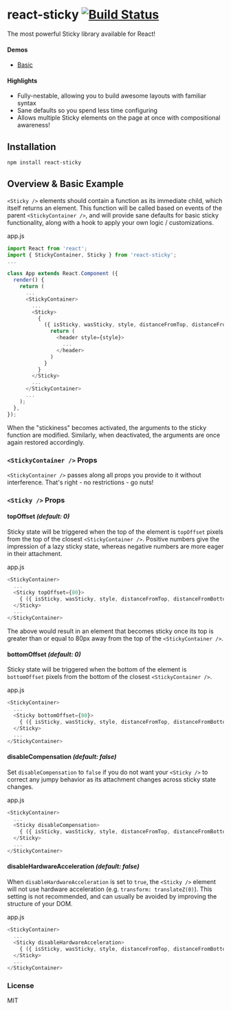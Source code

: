 react-sticky [![Build Status](https://travis-ci.org/captivationsoftware/react-sticky.svg?branch=master)](https://travis-ci.org/captivationsoftware/react-sticky)
============
The most powerful Sticky library available for React!

#### Demos
  - [Basic](http://rawgit.com/captivationsoftware/react-sticky/master/examples/basic/index.html)

#### Highlights
  - Fully-nestable, allowing you to build awesome layouts with familiar syntax
  - Sane defaults so you spend less time configuring
  - Allows multiple Sticky elements on the page at once with compositional awareness!

## Installation
```sh
npm install react-sticky
```

## Overview & Basic Example
`<Sticky />` elements should contain a function as its immediate child, which itself returns an element.
This function will be called based on events of the parent `<StickyContainer />`, and will provide
sane defaults for basic sticky functionality, along with a hook to apply your own logic / customizations.  

app.js
```js
import React from 'react';
import { StickyContainer, Sticky } from 'react-sticky';
...

class App extends React.Component ({
  render() {
    return (
      ...
      <StickyContainer>
        ...
        <Sticky>
          {
            ({ isSticky, wasSticky, style, distanceFromTop, distanceFromBottom, calculatedHeight }) => {
              return (
                <header style={style}>
                  ...
                </header>
              )
            }
          }
        </Sticky>
        ...
      </StickyContainer>
      ...
    );
  },
});

```

When the "stickiness" becomes activated, the arguments to the sticky function
are modified. Similarly, when deactivated, the arguments are once again restored accordingly.

### `<StickyContainer />` Props

`<StickyContainer />` passes along all props you provide to it without interference. That's right - no restrictions - go nuts!  

### `<Sticky />` Props

#### topOffset _(default: 0)_
Sticky state will be triggered when the top of the element is `topOffset` pixels from the top of the closest `<StickyContainer />`. Positive numbers give the impression of a lazy sticky state, whereas negative numbers are more eager in their attachment.

app.js
```js
<StickyContainer>
  ...
  <Sticky topOffset={80}>
    { ({ isSticky, wasSticky, style, distanceFromTop, distanceFromBottom, calculatedHeight }) => (...) }
  </Sticky>
  ...
</StickyContainer>
```

The above would result in an element that becomes sticky once its top is greater than or equal to 80px away from the top of the `<StickyContainer />`.


#### bottomOffset _(default: 0)_
Sticky state will be triggered when the bottom of the element is `bottomOffset` pixels from the bottom of the closest `<StickyContainer />`.

app.js
```js
<StickyContainer>
  ...
  <Sticky bottomOffset={80}>
    { ({ isSticky, wasSticky, style, distanceFromTop, distanceFromBottom, calculatedHeight }) => (...) }
  </Sticky>
  ...
</StickyContainer>
```

#### disableCompensation _(default: false)_
Set `disableCompensation` to `false` if you do not want your `<Sticky />` to correct any
jumpy behavior as its attachment changes across sticky state changes.

app.js
```js
<StickyContainer>
  ...
  <Sticky disableCompensation>
    { ({ isSticky, wasSticky, style, distanceFromTop, distanceFromBottom, calculatedHeight }) => (...) }
  </Sticky>
  ...
</StickyContainer>
```


#### disableHardwareAcceleration _(default: false)_
When `disableHardwareAcceleration` is set to `true`, the `<Sticky />` element will not use hardware acceleration (e.g. `transform: translateZ(0)`). This setting is not recommended, and can usually be
avoided by improving the structure of your DOM.

app.js
```js
<StickyContainer>
  ...
  <Sticky disableHardwareAcceleration>
    { ({ isSticky, wasSticky, style, distanceFromTop, distanceFromBottom, calculatedHeight }) => (...) }
  </Sticky>
  ...
</StickyContainer>
```

### License
MIT
